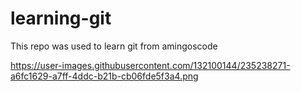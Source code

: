 # learning-git

This repo was used to learn git from amingoscode

https://user-images.githubusercontent.com/132100144/235238271-a6fc1629-a7ff-4ddc-b21b-cb06fde5f3a4.png

